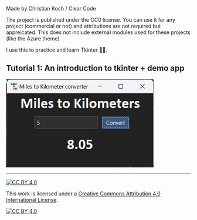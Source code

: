Made by Christian Koch / Clear Code

The project is published under the CC0 license. You can use it for any project (commercial or not) and attributions are not required but appreicated. 
This does not include external modules used for these projects (like the Azure theme)

I use this to practice and learn Tkinter 🧑‍💻.

## Tutorial 1: An introduction to tkinter + demo app
![Screen Shot](<img/Screenshot 2023-11-25 002559.png>)


---
[![CC BY 4.0][cc-by-shield]][cc-by]

This work is licensed under a
[Creative Commons Attribution 4.0 International License][cc-by].

[![CC BY 4.0][cc-by-image]][cc-by]

[cc-by]: http://creativecommons.org/licenses/by/4.0/
[cc-by-image]: https://i.creativecommons.org/l/by/4.0/88x31.png
[cc-by-shield]: https://img.shields.io/badge/License-CC%20BY%204.0-lightgrey.svg



